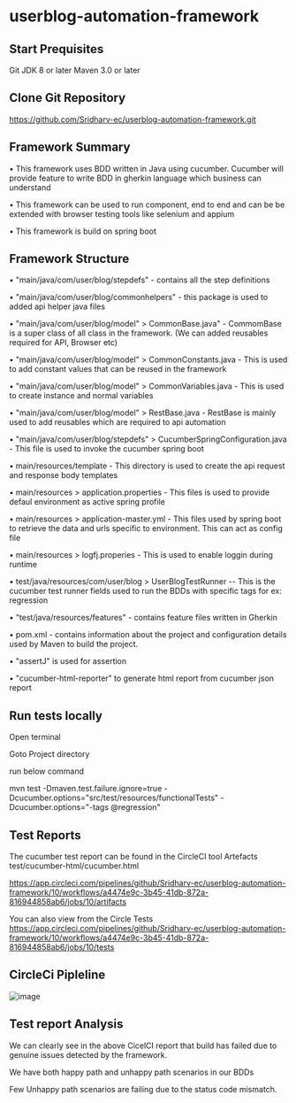 # userblog-automation-framework


Start Prequisites
--------
   Git 
   JDK 8 or later 
   Maven 3.0 or later 
   

Clone Git Repository
--------

https://github.com/Sridharv-ec/userblog-automation-framework.git


Framework Summary
--------
   •	This framework uses BDD written in Java using cucumber. Cucumber will provide feature to write BDD in gherkin language which business can understand

   •	This framework can be used to run component, end to end and can be be extended with browser testing tools like selenium and appium

   •	This framework is build on spring boot


Framework Structure
--------

   •	"main/java/com/user/blog/stepdefs" - contains all the step definitions

   •	"main/java/com/user/blog/commonhelpers" - this package is used to added api helper java files

   •	"main/java/com/user/blog/model" > CommonBase.java" - CommomBase is a super class of all class in the framework. 
      (We can added reusables required for API, Browser etc)

   •	"main/java/com/user/blog/model" > CommonConstants.java - This is used to add constant values that can be reused in the framework

   •	"main/java/com/user/blog/model" > CommonVariables.java - This is used to create instance and normal variables

   •	"main/java/com/user/blog/model" > RestBase.java - RestBase is mainly used to add reusables which are required to api automation

   •	"main/java/com/user/blog/stepdefs" > CucumberSpringConfiguration.java - This file is used to invoke the cucumber spring boot

   •	main/resources/template - This directory is used to create the api request and response body templates

   •	main/resources > application.properties - This files is used to provide defaul environment as active spring profile

   •	main/resources > application-master.yml - This files used by spring boot to retrieve the data and urls specific to environment. This can act as config file

   •	main/resources > logfj.properies - This is used to enable loggin during runtime

   •	test/java/resources/com/user/blog > UserBlogTestRunner -- This is the cucumber test runner fields used to run the BDDs with specific tags for ex: regression

   •	"test/java/resources/features" - contains feature files written in Gherkin

   •	pom.xml - contains information about the project and configuration details used by Maven to build the project.

   •	"assertJ" is used for assertion

   •	"cucumber-html-reporter" to generate html report from cucumber json report


Run tests locally
--------
   Open terminal
   
   Goto Project directory
   
   run below command
   
   mvn test -Dmaven.test.failure.ignore=true -Dcucumber.options="src/test/resources/functionalTests" -Dcucumber.options="-tags @regression"

Test Reports
--------

The cucumber test report can be found in the CircleCI tool Artefacts
test/cucumber-html/cucumber.html

https://app.circleci.com/pipelines/github/Sridharv-ec/userblog-automation-framework/10/workflows/a4474e9c-3b45-41db-872a-816944858ab6/jobs/10/artifacts

You can also view from the Circle Tests 
https://app.circleci.com/pipelines/github/Sridharv-ec/userblog-automation-framework/10/workflows/a4474e9c-3b45-41db-872a-816944858ab6/jobs/10/tests

CircleCi Pipleline
--------
![image](https://user-images.githubusercontent.com/35633304/114858180-07dc1b80-9de1-11eb-9354-479273371907.png)


Test report Analysis
--------
We can clearly see in the above CicelCI report that build has failed due to genuine issues detected by the framework. 

We have both happy path and unhappy path scenarios in our BDDs

Few Unhappy path scenarios are failing due to the status code mismatch. 


